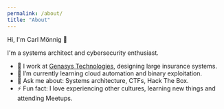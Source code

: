 ```yaml
---
permalink: /about/
title: "About"
---
```


Hi, I'm Carl Mönnig 👋

I'm a systems architect and cybersecurity enthusiast.

* 🔭 I work at [Genasys Technologies](https://genasystech.com/), designing large insurance systems.
* 🌱 I’m currently learning cloud automation and binary exploitation.
* 💬 Ask me about: Systems architecture, CTFs, Hack The Box.
* ⚡ Fun fact: I love experiencing other cultures, learning new things and attending Meetups.